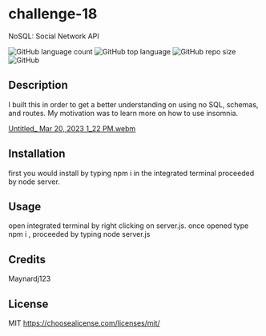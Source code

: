 # challenge-18
NoSQL: Social Network API

![GitHub language count](https://img.shields.io/github/languages/count/Maynardj123/challenge-18?style=flat-square)
![GitHub top language](https://img.shields.io/github/languages/top/Maynardj123/challenge-18?color=green&style=flat-square)
![GitHub repo size](https://img.shields.io/github/repo-size/Maynardj123/challenge-18?color=yellow&style=flat-square)
![GitHub](https://img.shields.io/github/license/Maynardj123/challenge-18?color=orange&style=flat-square)

## Description
I built this in order to get a better understanding on using no SQL, schemas, and routes. My motivation was to learn more on how to use insomnia. 

[Untitled_ Mar 20, 2023 1_22 PM.webm](https://user-images.githubusercontent.com/120345723/226433549-222de319-414c-4ff0-8003-3c0d6d25453e.webm)

## Installation
first you would install by typing npm i in the integrated terminal proceeded by node server.

## Usage
open integrated terminal by right clicking on server.js. once opened type npm i , proceeded by typing node server.js


## Credits
Maynardj123


## License
MIT
https://choosealicense.com/licenses/mit/


